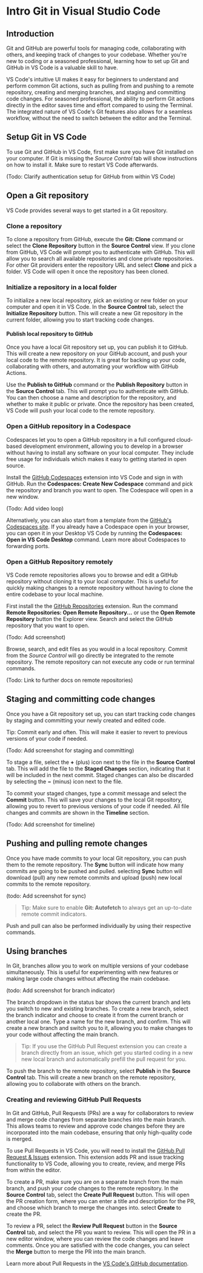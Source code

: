 # Intro Git in Visual Studio Code

## Introduction
Git and GitHub are powerful tools for managing code, collaborating with others, and keeping track of changes to your codebase. Whether you're new to coding or a seasoned professional, learning how to set up Git and GitHub in VS Code is a valuable skill to have.

VS Code's intuitive UI makes it easy for beginners to understand and perform common Git actions, such as pulling from and pushing to a remote repository, creating and merging branches, and staging and committing code changes. For seasoned professional, the ability to perform Git actions directly in the editor saves time and effort compared to using the Terminal. The integrated nature of VS Code's Git features also allows for a seamless workflow, without the need to switch between the editor and the Terminal.

## Setup Git in VS Code

To use Git and GitHub in VS Code, first make sure you have Git installed on your computer. If Git is missing the *Source Control* tab will show instructions on how to install it. Make sure to restart VS Code afterwards.

(Todo: Clarify authentication setup for GitHub from within VS Code)

## Open a Git repository

VS Code provides several ways to get started in a Git repository.

### Clone a repository

To clone a repository from GitHub, execute the **Git: Clone** command or select the **Clone Repository** button in the **Source Control** view. If you clone from GitHub, VS Code will prompt you to authenticate with GitHub. This will allow you to search all available repositories and clone private repositories. For other Git providers enter the repository URL and select **Clone** and pick a folder. VS Code will open it once the repository has been cloned.

### Initialize a repository in a local folder

To initialize a new local repository, pick an existing or new folder on your computer and open it in VS Code. In the **Source Control** tab, select the **Initialize Repository** button. This will create a new Git repository in the current folder, allowing you to start tracking code changes.

#### Publish local repository to GitHub

Once you have a local Git repository set up, you can publish it to GitHub. This will create a new repository on your GitHub account, and push your local code to the remote repository. It is great for backing up your code, collaborating with others, and automating your workflow with GitHub Actions.

Use the **Publish to GitHub** command or the **Publish Repository** button in the **Source Control** tab. This will prompt you to authenticate with GitHub. You can then choose a name and description for the repository, and whether to make it public or private. Once the repository has been created, VS Code will push your local code to the remote repository.

### Open a GitHub repository in a Codespace

Codespaces let you to open a GitHub repository in a full configured cloud-based development environment, allowing you to develop in a browser without having to install any software on your local computer. They include free usage for individuals which makes it easy to getting started in open source.

Install the [GitHub Codespaces](https://marketplace.visualstudio.com/items?itemName=GitHub.codespaces) extension into VS Code and sign in with GitHub. Run the **Codespaces: Create New Codespace** command and pick the repository and branch you want to open. The Codespace will open in a new window.

(Todo: Add video loop)

Alternatively, you can also start from a template from the [GitHub's Codespaces site](https://github.com/codespaces/templates). If you already have a Codespace open in your browser, you can open it in your Desktop VS Code by running the **Codespaces: Open in VS Code Desktop** command. Learn more about Codespaces to forwarding ports.

### Open a GitHub Repository remotely

VS Code remote repositories allows you to browse and edit a GitHub repository without cloning it to your local computer. This is useful for quickly making changes to a remote repository without having to clone the entire codebase to your local machine.

First install the the [GitHub Repositories](https://marketplace.visualstudio.com/items?itemName=GitHub.remotehub) extension. Run the command **Remote Repositories: Open Remote Repository...** or use the **Open Remote Repository** button the Explorer view. Search and select the GitHub repository that you want to open.

(Todo: Add screenshot)

Browse, search, and edit files as you would in a local repository. Commit from the *Source Control* will go directly be integrated to the remote repository. The remote repository can not execute any code or run terminal commands.

(Todo: Link to further docs on remote repositories)

## Staging and committing code changes

Once you have a Git repository set up, you can start tracking code changes by staging and committing your newly created and edited code.

Tip: Commit early and often. This will make it easier to revert to previous versions of your code if needed.

(Todo: Add screenshot for staging and committing)

To stage a file, select the **+** (plus) icon next to the file in the **Source Control** tab. This will add the file to the **Staged Changes** section, indicating that it will be included in the next commit. Staged changes can also be discarded by selecting the **−** (minus) icon next to the file.

To commit your staged changes, type a commit message and select the **Commit** button. This will save your changes to the local Git repository, allowing you to revert to previous versions of your code if needed. All file changes and commits are shown in the **Timeline** section.

(Todo: Add screenshot for timeline)

## Pushing and pulling remote changes

Once you have made commits to your local Git repository, you can push them to the remote repository. The **Sync** button will indicate how many commits are going to be pushed and pulled. selecting **Sync** button will download (pull) any new remote commits and upload (push) new local commits to the remote repository.

(todo: Add screenshot for sync)

> Tip: Make sure to enable **Git: Autofetch** to always get an up-to-date remote commit indicators.

 Push and pull can also be performed individually by using their respective commands.

## Using branches

In Git, branches allow you to work on multiple versions of your codebase simultaneously. This is useful for experimenting with new features or making large code changes without affecting the main codebase.

(todo: Add screenshot for branch indicator)

The branch dropdown in the status bar shows the current branch and lets you switch to new and existing branches. To create a new branch, select the branch indicator and choose to create it from the current branch or another local one. Type a name for the new branch, and confirm. This will create a new branch and switch you to it, allowing you to make changes to your code without affecting the main branch.

> Tip: If you use the GitHub Pull Request extension you can create a branch directly from an issue, which get you started coding in a new new local branch and automatically prefill the pull request for you.

To push the branch to the remote repository, select **Publish** in the **Source Control** tab. This will create a new branch on the remote repository, allowing you to collaborate with others on the branch.

### Creating and reviewing GitHub Pull Requests

In Git and GitHub, Pull Requests (PRs) are a way for collaborators to review and merge code changes from separate branches into the main branch. This allows teams to review and approve code changes before they are incorporated into the main codebase, ensuring that only high-quality code is merged.

To use Pull Requests in VS Code, you will need to install the [GitHub Pull Request & Issues](https://marketplace.visualstudio.com/items?itemName=GitHub.vscode-pull-request-github) extension. This extension adds PR and issue tracking functionality to VS Code, allowing you to create, review, and merge PRs from within the editor.

To create a PR, make sure you are on a separate branch from the main branch, and push your code changes to the remote repository. In the **Source Control** tab, select the **Create Pull Request** button. This will open the PR creation form, where you can enter a title and description for the PR, and choose which branch to merge the changes into. select **Create** to create the PR.

To review a PR, select the **Review Pull Request** button in the **Source Control** tab, and select the PR you want to review. This will open the PR in a new editor window, where you can review the code changes and leave comments. Once you are satisfied with the code changes, you can select the **Merge** button to merge the PR into the main branch.

Learn more about Pull Requests in the [VS Code's GitHub documentation](https://code.visualstudio.com/docs/sourcecontrol/github).